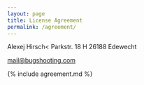 ```yaml
---
layout: page
title: License Agreement
permalink: /agreement/
---
```


Alexej Hirsch<
Parkstr. 18 H
26188 Edewecht

<mail@bugshooting.com>

{% include agreement.md %}
